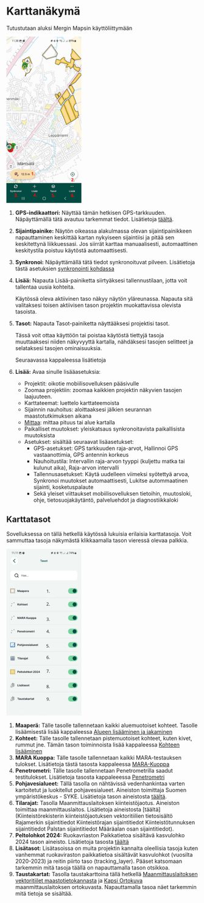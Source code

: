 # **Karttanäkymä**

Tutustutaan aluksi Mergin Mapsin käyttöliittymään

<img src="img/karttanäkymä.png" width="39%"/>

1.  **GPS-indikaattori:** Näyttää tämän hetkisen GPS-tarkkuuden. Näpäyttämällä tätä avautuu tarkemmat tiedot. Lisätietoja [täältä](https://gispocoding.github.io/eip-peltomappi/yleiset_asetukset.html#mista-naet-gps-tarkkuuden).

2.  **Sijaintipainike:** Näytön oikeassa alakulmassa olevan sijaintipainikkeen napauttaminen keskittää kartan nykyiseen sijaintiisi ja pitää sen keskitettynä liikkuessasi. Jos siirrät karttaa manuaalisesti, automaattinen keskitystila poistuu käytöstä automaattisesti.

3.  **Synkronoi:** Näpäyttämällä tätä tiedot synkronoituvat pilveen. Lisätietoja tästä asetuksien [synkronointi kohdassa](https://gispocoding.github.io/eip-peltomappi/yleiset_asetukset.html#mergin-mapsin-synkronointi-mobiilisovelluksessa)

4.  **Lisää:** Napauta Lisää-painiketta siirtyäksesi tallennustilaan, jotta voit tallentaa uusia kohteita.

    Käytössä oleva aktiivinen taso näkyy näytön yläreunassa. Napauta sitä valitaksesi toisen aktiivisen tason projektin muokattavissa olevista tasoista.

5.  **Tasot:** Napauta Tasot-painiketta näyttääksesi projektisi tasot.

    Tässä voit ottaa käyttöön tai poistaa käytöstä tiettyjä tasoja muuttaaksesi niiden näkyvyyttä kartalla, nähdäksesi tasojen selitteet ja selataksesi tasojen ominaisuuksia.

    Seuraavassa kappaleessa lisätietoja

6.  **Lisää:** Avaa sinulle lisääasetuksia:

    -   Projektit: oikotie mobiilisovelluksen pääsivulle
    -   Zoomaa projektiin: zoomaa kaikkien projektin näkyvien tasojen laajuuteen.
    -   Karttateemat: luettelo karttateemoista
    -   Sijainnin nauhoitus: aloittaaksesi jälkien seurannan maastotutkimuksen aikana
    -   [Mittaa](https://gispocoding.github.io/eip-peltomappi/mittaus.html): mittaa pituus tai alue kartalla
    -   Paikalliset muutokset: yleiskatsaus synkronoitavista paikallisista muutoksista
    -   Asetukset: sisältää seuraavat lisäasetukset:
        -   GPS-asetukset: GPS tarkkuuden raja-arvot, Hallinnoi GPS vastaanottimia, GPS antennin korkeus
        -   Nauhoitustila: Intervallin raja-arvon tyyppi (kuljettu matka tai kulunut aika), Raja-arvon intervalli
        -   Tallennusasetukset: Käytä uudelleen viimeksi syötettyä arvoa, Synkronoi muutokset automaattisesti, Lukitse autommaatinen sijainti, kosketuspalaute
        -   Sekä yleiset viittaukset mobiilisovelluksen tietoihin, muutosloki, ohje, tietosuojakäytäntö, palveluehdot ja diagnostiikkaloki

## **Karttatasot**

Sovelluksessa on tällä hetkellä käytössä lukuisia erilaisia karttatasoja. Voit sammuttaa tasoja näkymästä klikkaamalla tason vieressä olevaa palkkia.

<img src="img/karttatasot.jpg" width="39%"/>

1.  **Maaperä:** Tälle tasolle tallennetaan kaikki aluemuotoiset kohteet. Tasolle lisäämisestä lisää kappaleessa [Alueen lisääminen ja jakaminen](https://gispocoding.github.io/eip-peltomappi/alueen_lis%C3%A4%C3%A4minen.html)
2.  **Kohteet:** Tälle tasolle tallennetaan pistemuotoiset kohteet, kuten kivet, rummut jne. Tämän tason toiminnoista lisää kappaleessa [Kohteen lisääminen](https://gispocoding.github.io/eip-peltomappi/kohteen_lis%C3%A4%C3%A4minen.html)
3.  **MARA Kuoppa:** Tälle tasolle tallennetaan kaikki MARA-testauksen tulokset. Lisätietoja tästä tasosta kappaleessa [MARA-Kuoppa](https://gispocoding.github.io/eip-peltomappi/mara_kuoppa.html)
4.  **Penetrometri:** Tälle tasolle tallennetaan Penetrometrilla saadut testitulokset. Lisätietoja tasosta kappaleeessa [Penetrometri](https://gispocoding.github.io/eip-peltomappi/penetrometri.html)
5.  **Pohjavesialueet:** Tällä tasolla on nähtävissä vedenhankintaa varten kartoitetut ja luokitellut pohjavesialueet. Aineiston toimittaja Suomen ympäristökeskus - SYKE. Lisätietoja tason aineistosta [täältä](https://ckan.ymparisto.fi/dataset/pohjavesialueet).
6.  **Tilarajat:** Tasolla Maanmittauslaitoksen kiinteistöjaotus. Aineiston toimittaa maanmittauslaitos. Lisätietoja aineistosta [täältä](Kiinteistörekisterin kiinteistöjaotuksen vektoritiilien tietosisältö  Rajamerkin sijaintitiedot Kiinteistörajan sijaintitiedot Kiinteistötunnuksen sijaintitiedot Palstan sijaintitiedot Määräalan osan sijaintitiedot).
7.  **Peltolohkot 2024:** Ruokavriaston Paikkatietoa sisältävä kasvulohko 2024 tason aineisto. Lisätietoja tasosta [täältä](https://www.ruokavirasto.fi/tietoa-meista/julkaistut-tietoaineistot/paikkatietoaineistot/)
8.  **Lisätasot:** Lisätasoissa on muita projektin kannalta oleellisia tasoja kuten vanhemmat ruokaviraston paikkatietoa sisältävät kasvulohkot (vuosilta 2020-2023) ja reitin piirto taso (tracking_layer). Pääset katsomaan tarkemmin mitä tasoja täällä on napauttamalla tason otsikkoa.
9.  **Taustakartat:** Tasolla taustakarttoina tällä hetkellä [Maanmittauslaitoksen vektoritiilet maastotietokannasta](https://www.maanmittauslaitos.fi/kartat-ja-paikkatieto/aineistot-ja-rajapinnat/karttojen-rajapintapalvelut/karttakuvapalvelu-wms) ja [Kapsi Ortokuva](https://kartat.kapsi.fi/) maanmittauslaitoksen ortokuvasta. Napauttamalla tasoa näet tarkemmin mitä tietoja se sisältää.
